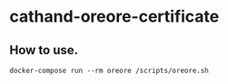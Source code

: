 # cathand-oreore-certificate

## How to use.

```shell script
docker-compose run --rm oreore /scripts/oreore.sh
```
